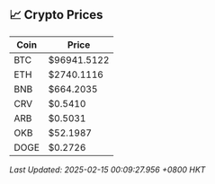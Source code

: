 ## 📈 Crypto Prices

| Coin | Price |
| ---- | ----- |
| BTC | $96941.5122 |
| ETH | $2740.1116 |
| BNB | $664.2035 |
| CRV | $0.5410 |
| ARB | $0.5031 |
| OKB | $52.1987 |
| DOGE | $0.2726 |

_Last Updated: 2025-02-15 00:09:27.956 +0800 HKT_